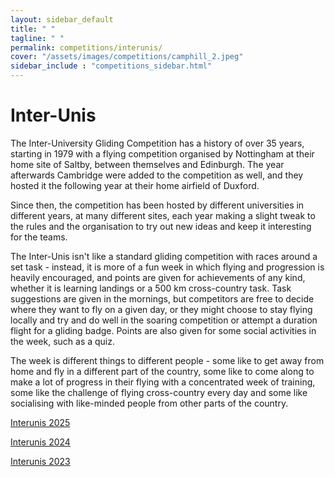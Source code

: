 ```yaml
---
layout: sidebar_default
title: " "
tagline: " "
permalink: competitions/interunis/
cover: "/assets/images/competitions/camphill_2.jpeg"
sidebar_include : "competitions_sidebar.html"
---
```


# Inter-Unis
The Inter-University Gliding Competition has a history of over 35 years, starting in 1979 with a flying competition organised by Nottingham at their home site of Saltby, between themselves and Edinburgh. The year afterwards Cambridge were added to the competition as well, and they hosted it the following year at their home airfield of Duxford.

Since then, the competition has been hosted by different universities in different years, at many different sites, each year making a slight tweak to the rules and the organisation to try out new ideas and keep it interesting for the teams.

The Inter-Unis isn't like a standard gliding competition with races around a set task - instead, it is more of a fun week in which flying and progression is heavily encouraged, and points are given for achievements of any kind, whether it is learning landings or a 500 km cross-country task. Task suggestions are given in the mornings, but competitors are free to decide where they want to fly on a given day, or they might choose to stay flying locally and try and do well in the soaring competition or attempt a duration flight for a gliding badge. Points are also given for some social activities in the week, such as a quiz.

The week is different things to different people - some like to get away from home and fly in a different part of the country, some like to come along to make a lot of progress in their flying with a concentrated week of training, some like the challenge of flying cross-country every day and some like socialising with like-minded people from other parts of the country.

[Interunis 2025](https://www.interunis25.co.uk/)

[Interunis 2024](https://www.leicesterunion.com/news/article/19464/Interunis-2024/)

[Interunis 2023](https://interunis.cugc.org.uk/)